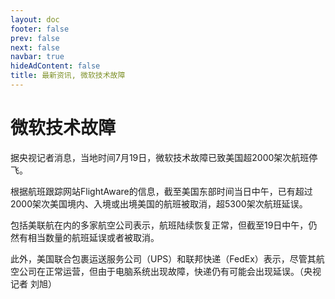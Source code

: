 ```yaml
---
layout: doc 
footer: false
prev: false
next: false 
navbar: true
hideAdContent: false
title: 最新资讯, 微软技术故障
---
```



# 微软技术故障

据央视记者消息，当地时间7月19日，微软技术故障已致美国超2000架次航班停飞。

根据航班跟踪网站FlightAware的信息，截至美国东部时间当日中午，已有超过2000架次美国境内、入境或出境美国的航班被取消，超5300架次航班延误。

包括美联航在内的多家航空公司表示，航班陆续恢复正常，但截至19日中午，仍然有相当数量的航班延误或者被取消。

此外，美国联合包裹运送服务公司（UPS）和联邦快递（FedEx）表示，尽管其航空公司在正常运营，但由于电脑系统出现故障，快递仍有可能会出现延误。（央视记者 刘旭）


<qrcode :autoCreate="true" />

